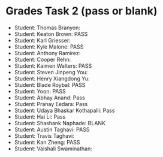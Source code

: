 # Grades Task 2 (pass or blank)

* Student: Thomas Branyon:
* Student: Keaton Brown: PASS
* Student: Karl Griesser:
* Student: Kyle Malone: PASS
* Student: Anthony Ramirez:
* Student: Cooper Rehn:
* Student: Kaimen Walters: PASS
* Student: Steven Jinpeng You:
* Student: Henry Xiangdong Yu:
* Student: Blade Roybal: PASS
* Student: Yoon: PASS
* Student: Abhay Anand: Pass
* Student: Pranay Eedara: Pass
* Student: Udaya Bhaskar Kothapalli: Pass
* Student: Hai Li: Pass
* Student: Shashank Naphade: BLANK
* Student: Austin Taghavi: PASS
* Student: Travis Taghavi:
* Student: Kan Zheng: PASS
* Student: Vaishali Swaminathan:
